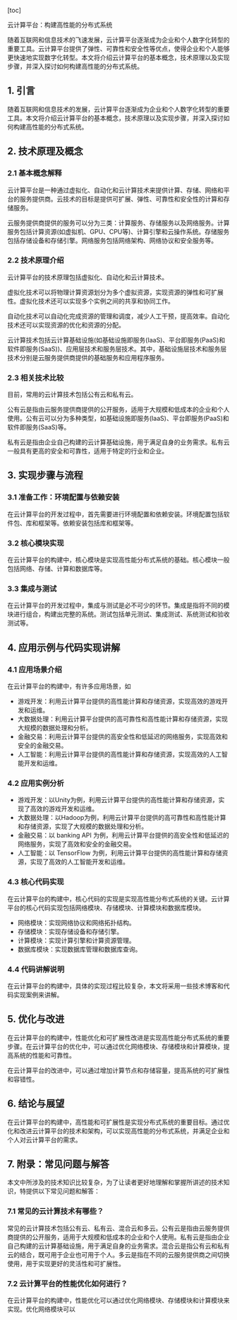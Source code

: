 
[toc]                    
                
                
云计算平台：构建高性能的分布式系统

随着互联网和信息技术的飞速发展，云计算平台逐渐成为企业和个人数字化转型的重要工具。云计算平台提供了弹性、可靠性和安全性等优点，使得企业和个人能够更快速地实现数字化转型。本文将介绍云计算平台的基本概念，技术原理以及实现步骤，并深入探讨如何构建高性能的分布式系统。

## 1. 引言

随着互联网和信息技术的发展，云计算平台逐渐成为企业和个人数字化转型的重要工具。本文将介绍云计算平台的基本概念，技术原理以及实现步骤，并深入探讨如何构建高性能的分布式系统。

## 2. 技术原理及概念

### 2.1 基本概念解释

云计算平台是一种通过虚拟化、自动化和云计算技术来提供计算、存储、网络和平台的服务提供商。云技术的目标是提供可扩展、弹性、可靠性和安全性的计算和存储服务。

云服务提供商提供的服务可以分为三类：计算服务、存储服务以及网络服务。计算服务包括计算资源(如虚拟机、GPU、CPU等)、计算引擎和云操作系统。存储服务包括存储设备和存储引擎。网络服务包括网络架构、网络协议和安全服务等。

### 2.2 技术原理介绍

云计算平台的技术原理包括虚拟化、自动化和云计算技术。

虚拟化技术可以将物理计算资源划分为多个虚拟资源，实现资源的弹性和可扩展性。虚拟化技术还可以实现多个实例之间的共享和协同工作。

自动化技术可以自动化完成资源的管理和调度，减少人工干预，提高效率。自动化技术还可以实现资源的优化和资源的分配。

云计算技术包括云计算基础设施(如基础设施即服务(IaaS)、平台即服务(PaaS)和软件即服务(SaaS))、应用层技术和服务层技术。其中，基础设施层技术和服务层技术分别是云服务提供商提供的基础服务和应用程序服务。

### 2.3 相关技术比较

目前，常用的云计算技术包括公有云和私有云。

公有云是指由云服务提供商提供的公开服务，适用于大规模和低成本的企业和个人使用。公有云可以分为多种类型，如基础设施即服务(IaaS)、平台即服务(PaaS)和软件即服务(SaaS)等。

私有云是指由企业自己构建的云计算基础设施，用于满足自身的业务需求。私有云一般具有更高的安全和可靠性，适用于特定的行业和企业。

## 3. 实现步骤与流程

### 3.1 准备工作：环境配置与依赖安装

在云计算平台的开发过程中，首先需要进行环境配置和依赖安装。环境配置包括软件包、库和框架等。依赖安装包括库和框架等。

### 3.2 核心模块实现

在云计算平台的构建中，核心模块是实现高性能分布式系统的基础。核心模块一般包括网络、存储、计算和数据库等。

### 3.3 集成与测试

在云计算平台的开发过程中，集成与测试是必不可少的环节。集成是指将不同的模块进行组合，构建出完整的系统。测试包括单元测试、集成测试、系统测试和验收测试等。

## 4. 应用示例与代码实现讲解

### 4.1 应用场景介绍

在云计算平台的构建中，有许多应用场景，如

- 游戏开发：利用云计算平台提供的高性能计算和存储资源，实现高效的游戏开发和运维。
- 大数据处理：利用云计算平台提供的高可靠性和高性能计算和存储资源，实现大规模的数据处理和分析。
- 金融交易：利用云计算平台提供的高安全性和低延迟的网络服务，实现高效和安全的金融交易。
- 人工智能：利用云计算平台提供的高性能计算和存储资源，实现高效的人工智能开发和运维。

### 4.2 应用实例分析

- 游戏开发：以Unity为例，利用云计算平台提供的高性能计算和存储资源，实现了高效的游戏开发和运维。
- 大数据处理：以Hadoop为例，利用云计算平台提供的高可靠性和高性能计算和存储资源，实现了大规模的数据处理和分析。
- 金融交易：以 banking API 为例，利用云计算平台提供的高安全性和低延迟的网络服务，实现了高效和安全的金融交易。
- 人工智能：以 TensorFlow 为例，利用云计算平台提供的高性能计算和存储资源，实现了高效的人工智能开发和运维。

### 4.3 核心代码实现

在云计算平台的构建中，核心代码的实现是实现高性能分布式系统的关键。云计算平台的核心代码实现包括网络模块、存储模块、计算模块和数据库模块。

- 网络模块：实现网络协议和网络拓扑结构。
- 存储模块：实现存储设备和存储引擎。
- 计算模块：实现计算引擎和计算资源管理。
- 数据库模块：实现数据库管理和数据库查询。

### 4.4 代码讲解说明

在云计算平台的构建中，具体的实现过程比较复杂，本文将采用一些技术博客和代码实现案例来讲解。

## 5. 优化与改进

在云计算平台的构建中，性能优化和可扩展性改进是实现高性能分布式系统的重要步骤。在云计算平台的优化中，可以通过优化网络模块、存储模块和计算模块，提高系统的性能和可靠性。

在云计算平台的改进中，可以通过增加计算节点和存储容量，提高系统的可扩展性和容错性。

## 6. 结论与展望

在云计算平台的构建中，高性能和可扩展性是实现分布式系统的重要目标。通过优化和改进云计算平台的技术和架构，可以实现高性能的分布式系统，并满足企业和个人对云计算平台的需求。

## 7. 附录：常见问题与解答

本文中所涉及的技术知识比较复杂，为了让读者更好地理解和掌握所讲述的技术知识，特提供以下常见问题和解答：

### 7.1 常见的云计算技术有哪些？

常见的云计算技术包括公有云、私有云、混合云和多云。公有云是指由云服务提供商提供的公开服务，适用于大规模和低成本的企业和个人使用。私有云是指由企业自己构建的云计算基础设施，用于满足自身的业务需求。混合云是指公有云和私有云的结合，既可用于企业也可用于个人。多云是指在不同的云服务提供商之间切换使用，用于实现更好的灵活性和可扩展性。

### 7.2 云计算平台的性能优化如何进行？

在云计算平台的构建中，性能优化可以通过优化网络模块、存储模块和计算模块来实现。优化网络模块可以

